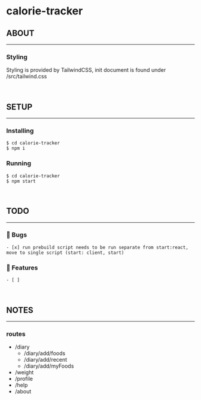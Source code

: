 # calorie-tracker


## ABOUT
---
### Styling
Styling is provided by TailwindCSS, init document is found under /src/tailwind.css


<br />

## SETUP
---
### Installing
```shell
$ cd calorie-tracker
$ npm i
```
### Running
```shell
$ cd calorie-tracker
$ npm start
``` 

<br />


## TODO
---
### 🐛 Bugs
    - [x] run prebuild script needs to be run separate from start:react, move to single script (start: client, start) 


### 🚀 Features
    - [ ]   


<br/>


## NOTES
---
### routes
- /diary
  - /diary/add/foods
  - /diary/add/recent
  - /diary/add/myFoods
- /weight
- /profile
- /help
- /about